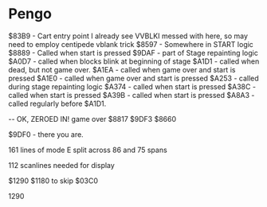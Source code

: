 # Pengo

$83B9 - Cart entry point
    I already see VVBLKI messed with here, so may need to employ centipede vblank trick
$8597 - Somewhere in START logic
$8889 - Called when start is pressed
$9DAF - part of Stage repainting logic
$A0D7 - called when blocks blink at beginning of stage
$A1D1 - called when dead, but not game over.
$A1EA - called when game over and start is pressed
$A1E0 - called when game over and start is pressed
$A253 - called during stage repainting logic
$A374 - called when start is pressed
$A38C - called when start is pressed
$A39B - called when start is pressed
$A8A3 - called regularly before $A1D1.

-- OK, ZEROED IN! game over
$8817
$9DF3
$8660

$9DF0 - there you are.

161 lines of mode E split across 86 and 75 spans

112 scanlines needed for display

$1290
$1180 to skip
$03C0
 
1290
